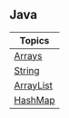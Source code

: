 ##  Java


| Topics |  
|--------|
| [Arrays](Arrays.md) |
| [String](String.md) |
| [ArrayList](ArrayList.md) |
| [HashMap](HashMap.md) |
